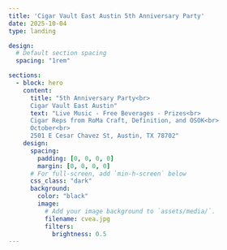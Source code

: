 ```yaml
--- 
title: 'Cigar Vault East Austin 5th Anniversary Party'
date: 2025-10-04
type: landing

design:
  # Default section spacing
  spacing: "1rem"

sections:
  - block: hero
    content:
      title: "5th Anniversary Party<br>
      Cigar Vault East Austin"
      text: "Live Music - Free Beverages - Prizes<br>
      Cigar Reps from RoMa Craft, Definition, and OSOK<br>
      October<br>
      2501 E Cesar Chavez St, Austin, TX 78702"
    design:
      spacing:
        padding: [0, 0, 0, 0]
        margin: [0, 0, 0, 0]
      # For full-screen, add `min-h-screen` below
      css_class: "dark"
      background:
        color: "black"
        image:
          # Add your image background to `assets/media/`.
          filename: cvea.jpg
          filters:
            brightness: 0.5
---
```

